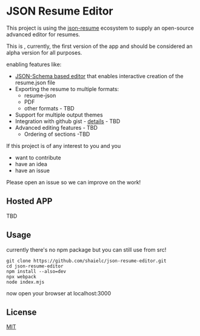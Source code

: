 # JSON Resume Editor

This project is using the [json-resume](https://jsonresume.org/) ecosystem to supply an open-source advanced editor for resumes.

This is , currently, the first version of the app and should be considered an alpha version for all purposes.

enabling features like:
* [JSON-Schema based editor](https://github.com/json-editor/json-editor) that enables interactive creation of the resume.json file
* Exporting the resume to multiple formats:
  * resume-json
  * PDF
  * other formats - TBD
* Support for multiple output themes
* Integration with github gist - [details](https://jsonresume.org/getting-started/) - TBD
* Advanced editing features - TBD
  * Ordering of sections -TBD

If this project is of any interest to you and you

* want to contribute
* have an idea
* have an issue

Please open an issue so we can improve on the work!


## Hosted APP

TBD

## Usage

currently there's no npm package but you can still use from src!

```
git clone https://github.com/shaielc/json-resume-editor.git
cd json-resume-editor
npm install --also=dev
npx webpack
node index.mjs
```

now open your browser at localhost:3000

## License
[MIT](LICENSE)
